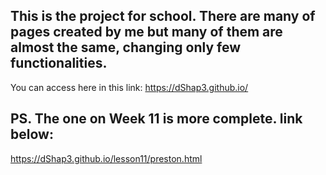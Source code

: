 ## This is the project for school. There are many of pages created by me but many of them are almost the same, changing only few functionalities.
You can access here in this link: https://dShap3.github.io/

## PS. The one on Week 11 is more complete. link below:
https://dShap3.github.io/lesson11/preston.html
